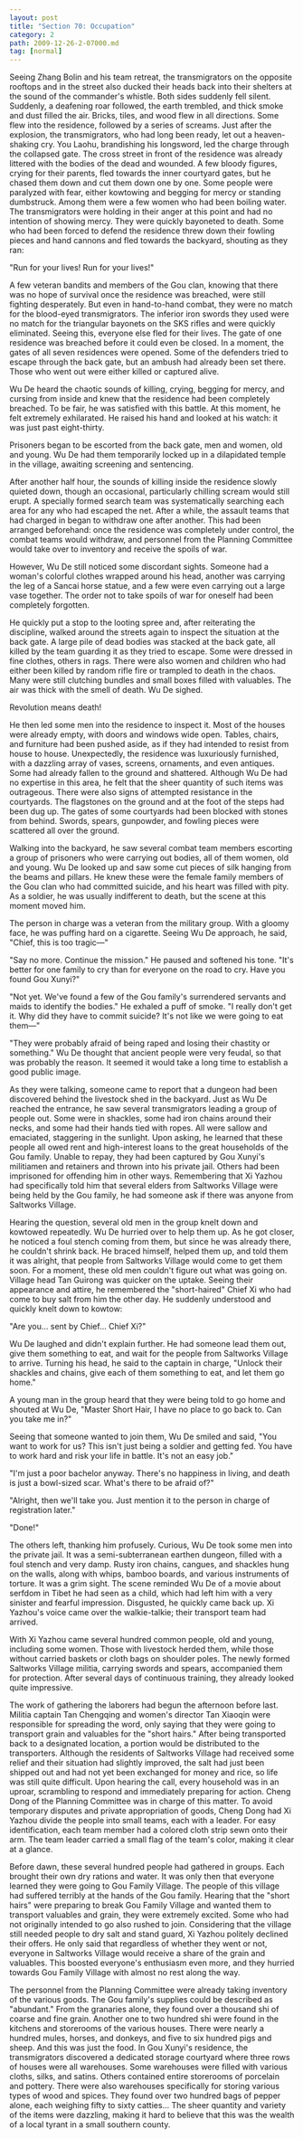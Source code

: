 ```yaml
---
layout: post
title: "Section 70: Occupation"
category: 2
path: 2009-12-26-2-07000.md
tag: [normal]
---
```


Seeing Zhang Bolin and his team retreat, the transmigrators on the opposite rooftops and in the street also ducked their heads back into their shelters at the sound of the commander's whistle. Both sides suddenly fell silent. Suddenly, a deafening roar followed, the earth trembled, and thick smoke and dust filled the air. Bricks, tiles, and wood flew in all directions. Some flew into the residence, followed by a series of screams. Just after the explosion, the transmigrators, who had long been ready, let out a heaven-shaking cry. You Laohu, brandishing his longsword, led the charge through the collapsed gate. The cross street in front of the residence was already littered with the bodies of the dead and wounded. A few bloody figures, crying for their parents, fled towards the inner courtyard gates, but he chased them down and cut them down one by one. Some people were paralyzed with fear, either kowtowing and begging for mercy or standing dumbstruck. Among them were a few women who had been boiling water. The transmigrators were holding in their anger at this point and had no intention of showing mercy. They were quickly bayoneted to death. Some who had been forced to defend the residence threw down their fowling pieces and hand cannons and fled towards the backyard, shouting as they ran:

"Run for your lives! Run for your lives!"

A few veteran bandits and members of the Gou clan, knowing that there was no hope of survival once the residence was breached, were still fighting desperately. But even in hand-to-hand combat, they were no match for the blood-eyed transmigrators. The inferior iron swords they used were no match for the triangular bayonets on the SKS rifles and were quickly eliminated. Seeing this, everyone else fled for their lives. The gate of one residence was breached before it could even be closed. In a moment, the gates of all seven residences were opened. Some of the defenders tried to escape through the back gate, but an ambush had already been set there. Those who went out were either killed or captured alive.

Wu De heard the chaotic sounds of killing, crying, begging for mercy, and cursing from inside and knew that the residence had been completely breached. To be fair, he was satisfied with this battle. At this moment, he felt extremely exhilarated. He raised his hand and looked at his watch: it was just past eight-thirty.

Prisoners began to be escorted from the back gate, men and women, old and young. Wu De had them temporarily locked up in a dilapidated temple in the village, awaiting screening and sentencing.

After another half hour, the sounds of killing inside the residence slowly quieted down, though an occasional, particularly chilling scream would still erupt. A specially formed search team was systematically searching each area for any who had escaped the net. After a while, the assault teams that had charged in began to withdraw one after another. This had been arranged beforehand: once the residence was completely under control, the combat teams would withdraw, and personnel from the Planning Committee would take over to inventory and receive the spoils of war.

However, Wu De still noticed some discordant sights. Someone had a woman's colorful clothes wrapped around his head, another was carrying the leg of a Sancai horse statue, and a few were even carrying out a large vase together. The order not to take spoils of war for oneself had been completely forgotten.

He quickly put a stop to the looting spree and, after reiterating the discipline, walked around the streets again to inspect the situation at the back gate. A large pile of dead bodies was stacked at the back gate, all killed by the team guarding it as they tried to escape. Some were dressed in fine clothes, others in rags. There were also women and children who had either been killed by random rifle fire or trampled to death in the chaos. Many were still clutching bundles and small boxes filled with valuables. The air was thick with the smell of death. Wu De sighed.

Revolution means death!

He then led some men into the residence to inspect it. Most of the houses were already empty, with doors and windows wide open. Tables, chairs, and furniture had been pushed aside, as if they had intended to resist from house to house. Unexpectedly, the residence was luxuriously furnished, with a dazzling array of vases, screens, ornaments, and even antiques. Some had already fallen to the ground and shattered. Although Wu De had no expertise in this area, he felt that the sheer quantity of such items was outrageous. There were also signs of attempted resistance in the courtyards. The flagstones on the ground and at the foot of the steps had been dug up. The gates of some courtyards had been blocked with stones from behind. Swords, spears, gunpowder, and fowling pieces were scattered all over the ground.

Walking into the backyard, he saw several combat team members escorting a group of prisoners who were carrying out bodies, all of them women, old and young. Wu De looked up and saw some cut pieces of silk hanging from the beams and pillars. He knew these were the female family members of the Gou clan who had committed suicide, and his heart was filled with pity. As a soldier, he was usually indifferent to death, but the scene at this moment moved him.

The person in charge was a veteran from the military group. With a gloomy face, he was puffing hard on a cigarette. Seeing Wu De approach, he said, "Chief, this is too tragic—"

"Say no more. Continue the mission." He paused and softened his tone. "It's better for one family to cry than for everyone on the road to cry. Have you found Gou Xunyi?"

"Not yet. We've found a few of the Gou family's surrendered servants and maids to identify the bodies." He exhaled a puff of smoke. "I really don't get it. Why did they have to commit suicide? It's not like we were going to eat them—"

"They were probably afraid of being raped and losing their chastity or something." Wu De thought that ancient people were very feudal, so that was probably the reason. It seemed it would take a long time to establish a good public image.

As they were talking, someone came to report that a dungeon had been discovered behind the livestock shed in the backyard. Just as Wu De reached the entrance, he saw several transmigrators leading a group of people out. Some were in shackles, some had iron chains around their necks, and some had their hands tied with ropes. All were sallow and emaciated, staggering in the sunlight. Upon asking, he learned that these people all owed rent and high-interest loans to the great households of the Gou family. Unable to repay, they had been captured by Gou Xunyi's militiamen and retainers and thrown into his private jail. Others had been imprisoned for offending him in other ways. Remembering that Xi Yazhou had specifically told him that several elders from Saltworks Village were being held by the Gou family, he had someone ask if there was anyone from Saltworks Village.

Hearing the question, several old men in the group knelt down and kowtowed repeatedly. Wu De hurried over to help them up. As he got closer, he noticed a foul stench coming from them, but since he was already there, he couldn't shrink back. He braced himself, helped them up, and told them it was alright, that people from Saltworks Village would come to get them soon. For a moment, these old men couldn't figure out what was going on. Village head Tan Guirong was quicker on the uptake. Seeing their appearance and attire, he remembered the "short-haired" Chief Xi who had come to buy salt from him the other day. He suddenly understood and quickly knelt down to kowtow:

"Are you... sent by Chief... Chief Xi?"

Wu De laughed and didn't explain further. He had someone lead them out, give them something to eat, and wait for the people from Saltworks Village to arrive. Turning his head, he said to the captain in charge, "Unlock their shackles and chains, give each of them something to eat, and let them go home."

A young man in the group heard that they were being told to go home and shouted at Wu De, "Master Short Hair, I have no place to go back to. Can you take me in?"

Seeing that someone wanted to join them, Wu De smiled and said, "You want to work for us? This isn't just being a soldier and getting fed. You have to work hard and risk your life in battle. It's not an easy job."

"I'm just a poor bachelor anyway. There's no happiness in living, and death is just a bowl-sized scar. What's there to be afraid of?"

"Alright, then we'll take you. Just mention it to the person in charge of registration later."

"Done!"

The others left, thanking him profusely. Curious, Wu De took some men into the private jail. It was a semi-subterranean earthen dungeon, filled with a foul stench and very damp. Rusty iron chains, cangues, and shackles hung on the walls, along with whips, bamboo boards, and various instruments of torture. It was a grim sight. The scene reminded Wu De of a movie about serfdom in Tibet he had seen as a child, which had left him with a very sinister and fearful impression. Disgusted, he quickly came back up. Xi Yazhou's voice came over the walkie-talkie; their transport team had arrived.

With Xi Yazhou came several hundred common people, old and young, including some women. Those with livestock herded them, while those without carried baskets or cloth bags on shoulder poles. The newly formed Saltworks Village militia, carrying swords and spears, accompanied them for protection. After several days of continuous training, they already looked quite impressive.

The work of gathering the laborers had begun the afternoon before last. Militia captain Tan Chengqing and women's director Tan Xiaoqin were responsible for spreading the word, only saying that they were going to transport grain and valuables for the "short hairs." After being transported back to a designated location, a portion would be distributed to the transporters. Although the residents of Saltworks Village had received some relief and their situation had slightly improved, the salt had just been shipped out and had not yet been exchanged for money and rice, so life was still quite difficult. Upon hearing the call, every household was in an uproar, scrambling to respond and immediately preparing for action. Cheng Dong of the Planning Committee was in charge of this matter. To avoid temporary disputes and private appropriation of goods, Cheng Dong had Xi Yazhou divide the people into small teams, each with a leader. For easy identification, each team member had a colored cloth strip sewn onto their arm. The team leader carried a small flag of the team's color, making it clear at a glance.

Before dawn, these several hundred people had gathered in groups. Each brought their own dry rations and water. It was only then that everyone learned they were going to Gou Family Village. The people of this village had suffered terribly at the hands of the Gou family. Hearing that the "short hairs" were preparing to break Gou Family Village and wanted them to transport valuables and grain, they were extremely excited. Some who had not originally intended to go also rushed to join. Considering that the village still needed people to dry salt and stand guard, Xi Yazhou politely declined their offers. He only said that regardless of whether they went or not, everyone in Saltworks Village would receive a share of the grain and valuables. This boosted everyone's enthusiasm even more, and they hurried towards Gou Family Village with almost no rest along the way.

The personnel from the Planning Committee were already taking inventory of the various goods. The Gou family's supplies could be described as "abundant." From the granaries alone, they found over a thousand shi of coarse and fine grain. Another one to two hundred shi were found in the kitchens and storerooms of the various houses. There were nearly a hundred mules, horses, and donkeys, and five to six hundred pigs and sheep. And this was just the food. In Gou Xunyi's residence, the transmigrators discovered a dedicated storage courtyard where three rows of houses were all warehouses. Some warehouses were filled with various cloths, silks, and satins. Others contained entire storerooms of porcelain and pottery. There were also warehouses specifically for storing various types of wood and spices. They found over two hundred bags of pepper alone, each weighing fifty to sixty catties... The sheer quantity and variety of the items were dazzling, making it hard to believe that this was the wealth of a local tyrant in a small southern county.